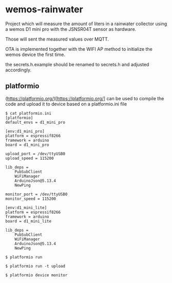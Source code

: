 # wemos-rainwater
Project which will measure the amount of liters in a rainwater collector using a wemos D1 mini pro with the JSNSR04T sensor as hardware.

Those will sent the measured values over MQTT.

OTA is implemented together with the WIFI AP method to initialize the wemos device the first time.

the secrets.h.example should be renamed to secrets.h and adjusted accordingly. 

## platformio

(https://platformio.org/)[https://platformio.org/] can be used to compile the code and upload it to device based on a platformio.ini file

```
$ cat platformio.ini
[platformio]
default_envs = d1_mini_pro

[env:d1_mini_pro]
platform = espressif8266
framework = arduino
board = d1_mini_pro

upload_port = /dev/ttyUSB0
upload_speed = 115200

lib_deps =
    PubSubClient
    WiFiManager
    ArduinoJson@5.13.4
    NewPing

monitor_port = /dev/ttyUSB0
monitor_speed = 115200

[env:d1_mini_lite]
platform = espressif8266
framework = arduino
board = d1_mini_lite

lib_deps =
    PubSubClient
    WiFiManager
    ArduinoJson@5.13.4
    NewPing

```

```
$ platformio run
```

```
$ platformio run -t upload
```

```
$ platformio device monitor
```
